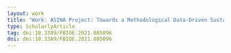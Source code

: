 ```yaml
---
layout: work
title: "Work: ASINA Project: Towards a Methodological Data-Driven Sustainable and Safe-by-Design Approach for the Development of Nanomaterials"
type: ScholarlyArticle
tag: doi:10.3389/FBIOE.2021.805096
doi: doi:10.3389/FBIOE.2021.805096
---
```

